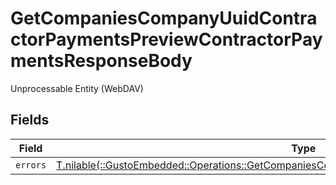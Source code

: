 # GetCompaniesCompanyUuidContractorPaymentsPreviewContractorPaymentsResponseBody

Unprocessable Entity (WebDAV)


## Fields

| Field                                                                                                                                                                               | Type                                                                                                                                                                                | Required                                                                                                                                                                            | Description                                                                                                                                                                         |
| ----------------------------------------------------------------------------------------------------------------------------------------------------------------------------------- | ----------------------------------------------------------------------------------------------------------------------------------------------------------------------------------- | ----------------------------------------------------------------------------------------------------------------------------------------------------------------------------------- | ----------------------------------------------------------------------------------------------------------------------------------------------------------------------------------- |
| `errors`                                                                                                                                                                            | [T.nilable(::GustoEmbedded::Operations::GetCompaniesCompanyUuidContractorPaymentsPreviewErrors)](../../models/operations/getcompaniescompanyuuidcontractorpaymentspreviewerrors.md) | :heavy_minus_sign:                                                                                                                                                                  | N/A                                                                                                                                                                                 |